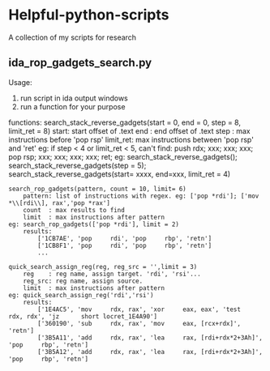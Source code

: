 # Helpful-python-scripts
A collection of my scripts for research

## ida_rop_gadgets_search.py
Usage:
1. run script in ida output windows
2. run a function for your purpose

functions:
	search_stack_reverse_gadgets(start = 0, end = 0, step = 8, limit_ret = 8)
		start: start offset of .text
		end  : end offset of .text
		step : max instructions before 'pop rsp'
		limit_ret: max instructions between 'pop rsp' and 'ret'
	eg: if step < 4 or limit_ret < 5, can't find: push rdx; xxx; xxx; xxx; pop rsp; xxx; xxx; xxx; xxx; ret;
	eg: search_stack_reverse_gadgets(); search_stack_reverse_gadgets(step = 5); search_stack_reverse_gadgets(start= xxxx, end=xxx, limit_ret = 4)

	search_rop_gadgets(pattern, count = 10, limit= 6)
		pattern: list of instructions with regex. eg: ['pop *rdi']; ['mov *\\[rdi\\], rax','pop *rax']
		count  : max results to find
		limit  : max instructions after pattern
	eg: search_rop_gadgets(['pop *rdi'], limit = 2) 
		results:
			['1CB7AE', 'pop     rdi', 'pop     rbp', 'retn']
			['1CB8F1', 'pop     rdi', 'pop     rbp', 'retn']
			...

	quick_search_assign_reg(reg, reg_src = '',limit = 3)
		reg    : reg name, assign target. 'rdi', 'rsi'...
		reg_src: reg name, assign source.
		limit  : max instructions after pattern
	eg: quick_search_assign_reg('rdi','rsi')
		results:
			['1E4AC5', 'mov     rdx, rax', 'xor     eax, eax', 'test    rdx, rdx', 'jz      short locret_1E4A90']
			['360190', 'sub     rdx, rax', 'mov     eax, [rcx+rdx]', 'retn']
			['3B5A11', 'add     rdx, rax', 'lea     rax, [rdi+rdx*2+3Ah]', 'pop     rbp', 'retn']
			['3B5A12', 'add     rdx, rax', 'lea     rax, [rdi+rdx*2+3Ah]', 'pop     rbp', 'retn']

